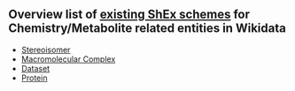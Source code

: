 ## Overview list of [existing ShEx schemes](https://www.wikidata.org/wiki/Special:AllPages?from=&to=&namespace=640) for Chemistry/Metabolite related entities in Wikidata

- [Stereoisomer](https://www.wikidata.org/wiki/EntitySchema:E241)
- [Macromolecular Complex](https://www.wikidata.org/wiki/EntitySchema:E186)
- [Dataset](https://www.wikidata.org/wiki/EntitySchema:E112)
- [Protein](https://www.wikidata.org/wiki/EntitySchema:E167)
